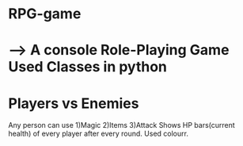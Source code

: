 # RPG-game
--> A console Role-Playing Game
Used Classes in python
=======================
Players vs Enemies
=======================
Any person can use 
1)Magic
2)Items
3)Attack
Shows HP bars(current health) of every player after every round.
Used colourr.
